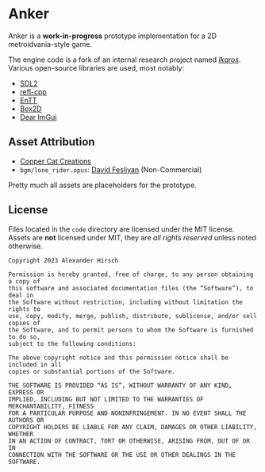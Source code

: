 # Anker

Anker is a **work-in-progress** prototype implementation for a 2D metroidvania-style game.

The engine code is a fork of an internal research project named [*Ikaros*](https://ph3at.github.io/posts/CPP-Static-Reflection-1/).
Various open-source libraries are used, most notably:

- [SDL2](https://www.libsdl.org/)
- [refl-cpp](https://github.com/veselink1/refl-cpp)
- [EnTT](https://github.com/skypjack/entt/)
- [Box2D](https://box2d.org/)
- [Dear ImGui](https://github.com/ocornut/imgui/)

## Asset Attribution

- [Copper Cat Creations](https://www.facebook.com/CopperCatCreation)
- `bgm/lone_rider.opus`: [David Fesliyan](https://www.fesliyanstudios.com/) (Non-Commercial)

Pretty much all assets are placeholders for the prototype.

## License

Files located in the `code` directory are licensed under the MIT license.
Assets are **not** licensed under MIT, they are *all rights reserved* unless noted otherwise.

```
Copyright 2023 Alexander Hirsch

Permission is hereby granted, free of charge, to any person obtaining a copy of
this software and associated documentation files (the “Software”), to deal in
the Software without restriction, including without limitation the rights to
use, copy, modify, merge, publish, distribute, sublicense, and/or sell copies of
the Software, and to permit persons to whom the Software is furnished to do so,
subject to the following conditions:

The above copyright notice and this permission notice shall be included in all
copies or substantial portions of the Software.

THE SOFTWARE IS PROVIDED “AS IS”, WITHOUT WARRANTY OF ANY KIND, EXPRESS OR
IMPLIED, INCLUDING BUT NOT LIMITED TO THE WARRANTIES OF MERCHANTABILITY, FITNESS
FOR A PARTICULAR PURPOSE AND NONINFRINGEMENT. IN NO EVENT SHALL THE AUTHORS OR
COPYRIGHT HOLDERS BE LIABLE FOR ANY CLAIM, DAMAGES OR OTHER LIABILITY, WHETHER
IN AN ACTION OF CONTRACT, TORT OR OTHERWISE, ARISING FROM, OUT OF OR IN
CONNECTION WITH THE SOFTWARE OR THE USE OR OTHER DEALINGS IN THE SOFTWARE.
```
